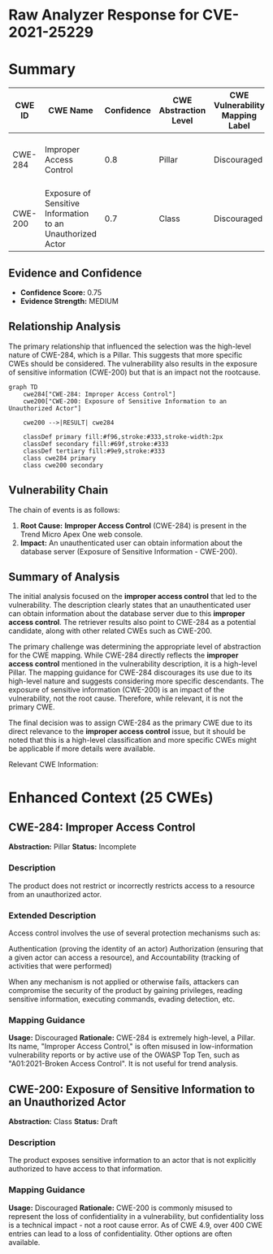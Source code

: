 # Raw Analyzer Response for CVE-2021-25229

# Summary
| CWE ID | CWE Name | Confidence | CWE Abstraction Level | CWE Vulnerability Mapping Label | CWE-Vulnerability Mapping Notes |
|---|---|---|---|---|---|
| CWE-284 | Improper Access Control | 0.8 | Pillar | Discouraged | High-level, consider more specific descendants |
| CWE-200 | Exposure of Sensitive Information to an Unauthorized Actor | 0.7 | Class | Discouraged | Information exposure is the impact |

## Evidence and Confidence

*   **Confidence Score:** 0.75
*   **Evidence Strength:** MEDIUM

## Relationship Analysis
The primary relationship that influenced the selection was the high-level nature of CWE-284, which is a Pillar. This suggests that more specific CWEs should be considered. The vulnerability also results in the exposure of sensitive information (CWE-200) but that is an impact not the rootcause.

```mermaid
graph TD
    cwe284["CWE-284: Improper Access Control"]
    cwe200["CWE-200: Exposure of Sensitive Information to an Unauthorized Actor"]
    
    cwe200 -->|RESULT| cwe284
    
    classDef primary fill:#f96,stroke:#333,stroke-width:2px
    classDef secondary fill:#69f,stroke:#333
    classDef tertiary fill:#9e9,stroke:#333
    class cwe284 primary
    class cwe200 secondary
```

## Vulnerability Chain
The chain of events is as follows:
1.  **Root Cause:** **Improper Access Control** (CWE-284) is present in the Trend Micro Apex One web console.
2.  **Impact:** An unauthenticated user can obtain information about the database server (Exposure of Sensitive Information - CWE-200).

## Summary of Analysis
The initial analysis focused on the **improper access control** that led to the vulnerability. The description clearly states that an unauthenticated user can obtain information about the database server due to this **improper access control**. The retriever results also point to CWE-284 as a potential candidate, along with other related CWEs such as CWE-200.

The primary challenge was determining the appropriate level of abstraction for the CWE mapping. While CWE-284 directly reflects the **improper access control** mentioned in the vulnerability description, it is a high-level Pillar. The mapping guidance for CWE-284 discourages its use due to its high-level nature and suggests considering more specific descendants. The exposure of sensitive information (CWE-200) is an impact of the vulnerability, not the root cause. Therefore, while relevant, it is not the primary CWE.

The final decision was to assign CWE-284 as the primary CWE due to its direct relevance to the **improper access control** issue, but it should be noted that this is a high-level classification and more specific CWEs might be applicable if more details were available.

Relevant CWE Information:

# Enhanced Context (25 CWEs)

## CWE-284: Improper Access Control
**Abstraction:** Pillar
**Status:** Incomplete

### Description
The product does not restrict or incorrectly restricts access to a resource from an unauthorized actor.

### Extended Description
Access control involves the use of several protection mechanisms such as:

Authentication (proving the identity of an actor)
Authorization (ensuring that a given actor can access a resource), and
Accountability (tracking of activities that were performed)

When any mechanism is not applied or otherwise fails, attackers can compromise the security of the product by gaining privileges, reading sensitive information, executing commands, evading detection, etc.

### Mapping Guidance
**Usage:** Discouraged
**Rationale:** CWE-284 is extremely high-level, a Pillar. Its name, "Improper Access Control," is often misused in low-information vulnerability reports or by active use of the OWASP Top Ten, such as "A01:2021-Broken Access Control". It is not useful for trend analysis.

## CWE-200: Exposure of Sensitive Information to an Unauthorized Actor
**Abstraction:** Class
**Status:** Draft

### Description
The product exposes sensitive information to an actor that is not explicitly authorized to have access to that information.

### Mapping Guidance
**Usage:** Discouraged
**Rationale:** CWE-200 is commonly misused to represent the loss of confidentiality in a vulnerability, but confidentiality loss is a technical impact - not a root cause error. As of CWE 4.9, over 400 CWE entries can lead to a loss of confidentiality. Other options are often available.